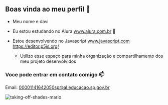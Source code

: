 ## Boas vinda ao meu perfil 🖤 

- Meu nome e davi

 - Eu estou estudando no Alura www.alura.com.br 💙

- Estou desenvolvendo no Javascript www.javascript.com  https://editor.p5js.org/
  - Utilizo esse espaço para minha organização e compartilhamento dos meu projeto desenvolvidos
### Voce pode entrar em contato comigo 📫
Email: 00001141642050sp@al.educacao.sp.gov.br 

![]()![taking-off-shades-mario](https://github.com/user-attachments/assets/14337c30-a78a-4375-bbb3-ebfca296bc92)
